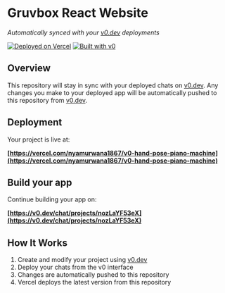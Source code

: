 # Gruvbox React Website

*Automatically synced with your [v0.dev](https://v0.dev) deployments*

[![Deployed on Vercel](https://img.shields.io/badge/Deployed%20on-Vercel-black?style=for-the-badge&logo=vercel)](https://vercel.com/nyamurwana1867/v0-hand-pose-piano-machine)
[![Built with v0](https://img.shields.io/badge/Built%20with-v0.dev-black?style=for-the-badge)](https://v0.dev/chat/projects/nozLaYF53eX)

## Overview

This repository will stay in sync with your deployed chats on [v0.dev](https://v0.dev).
Any changes you make to your deployed app will be automatically pushed to this repository from [v0.dev](https://v0.dev).

## Deployment

Your project is live at:

**[https://vercel.com/nyamurwana1867/v0-hand-pose-piano-machine](https://vercel.com/nyamurwana1867/v0-hand-pose-piano-machine)**

## Build your app

Continue building your app on:

**[https://v0.dev/chat/projects/nozLaYF53eX](https://v0.dev/chat/projects/nozLaYF53eX)**

## How It Works

1. Create and modify your project using [v0.dev](https://v0.dev)
2. Deploy your chats from the v0 interface
3. Changes are automatically pushed to this repository
4. Vercel deploys the latest version from this repository